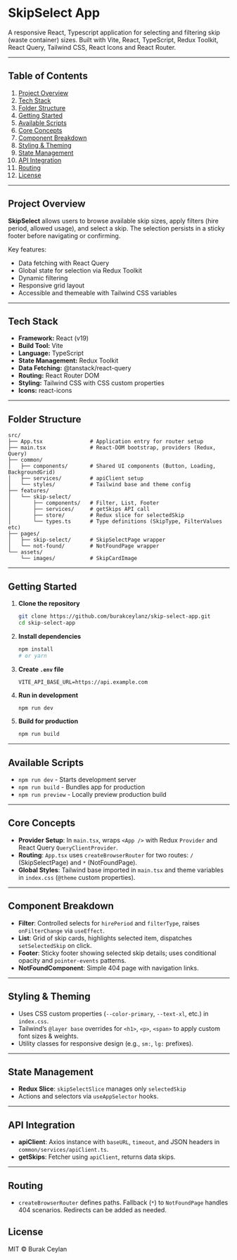 # SkipSelect App

A responsive React, Typescript application for selecting and filtering skip (waste container) sizes. Built with Vite, React, TypeScript, Redux Toolkit, React Query, Tailwind CSS, React Icons and React Router.

---

## Table of Contents

1. [Project Overview](#project-overview)
2. [Tech Stack](#tech-stack)
3. [Folder Structure](#folder-structure)
4. [Getting Started](#getting-started)
5. [Available Scripts](#available-scripts)
6. [Core Concepts](#core-concepts)
7. [Component Breakdown](#component-breakdown)
8. [Styling & Theming](#styling--theming)
9. [State Management](#state-management)
10. [API Integration](#api-integration)
11. [Routing](#routing)
12. [License](#license)

---

## Project Overview

**SkipSelect** allows users to browse available skip sizes, apply filters (hire period, allowed usage), and select a skip. The selection persists in a sticky footer before navigating or confirming.

Key features:

* Data fetching with React Query
* Global state for selection via Redux Toolkit
* Dynamic filtering
* Responsive grid layout
* Accessible and themeable with Tailwind CSS variables

---

## Tech Stack

* **Framework:** React (v19)
* **Build Tool:** Vite
* **Language:** TypeScript
* **State Management:** Redux Toolkit
* **Data Fetching:** @tanstack/react-query
* **Routing:** React Router DOM
* **Styling:** Tailwind CSS with CSS custom properties
* **Icons:** react-icons

---

## Folder Structure

```
src/
├── App.tsx               # Application entry for router setup
├── main.tsx              # React-DOM bootstrap, providers (Redux, Query)
├── common/
│   ├── components/       # Shared UI components (Button, Loading, BackgroundGrid)
│   ├── services/         # apiClient setup
│   └── styles/           # Tailwind base and theme config
├── features/
│   └── skip-select/
│       ├── components/   # Filter, List, Footer
│       ├── services/     # getSkips API call
│       ├── store/        # Redux slice for selectedSkip
│       └── types.ts      # Type definitions (SkipType, FilterValues etc)
├── pages/
│   ├── skip-select/      # SkipSelectPage wrapper
│   └── not-found/        # NotFoundPage wrapper
└── assets/
    └── images/           # SkipCardImage
```

---

## Getting Started

1. **Clone the repository**

   ```bash
   git clone https://github.com/burakceylanz/skip-select-app.git
   cd skip-select-app
   ```
2. **Install dependencies**

   ```bash
   npm install
   # or yarn
   ```
3. **Create `.env` file**

   ```env
   VITE_API_BASE_URL=https://api.example.com
   ```
4. **Run in development**

   ```bash
   npm run dev
   ```
5. **Build for production**

   ```bash
   npm run build
   ```

---

## Available Scripts

* `npm run dev` - Starts development server
* `npm run build` - Bundles app for production
* `npm run preview` - Locally preview production build

---

## Core Concepts

* **Provider Setup**: In `main.tsx`, wraps `<App />` with Redux `Provider` and React Query `QueryClientProvider`.
* **Routing**: `App.tsx` uses `createBrowserRouter` for two routes: `/` (SkipSelectPage) and `*` (NotFoundPage).
* **Global Styles**: Tailwind base imported in `main.tsx` and theme variables in `index.css` (`@theme` custom properties).

---

## Component Breakdown

* **Filter**: Controlled selects for `hirePeriod` and `filterType`, raises `onFilterChange` via `useEffect`.
* **List**: Grid of skip cards, highlights selected item, dispatches `setSelectedSkip` on click.
* **Footer**: Sticky footer showing selected skip details; uses conditional opacity and `pointer-events` patterns.
* **NotFoundComponent**: Simple 404 page with navigation links.

---

## Styling & Theming

* Uses CSS custom properties (`--color-primary`, `--text-xl`, etc.) in `index.css`.
* Tailwind’s `@layer base` overrides for `<h1>`, `<p>`, `<span>` to apply custom font sizes & weights.
* Utility classes for responsive design (e.g., `sm:`, `lg:` prefixes).

---

## State Management

* **Redux Slice**: `skipSelectSlice` manages only `selectedSkip`
* Actions and selectors via `useAppSelector` hooks.

---

## API Integration

* **apiClient**: Axios instance with `baseURL`, `timeout`, and JSON headers in `common/services/apiClient.ts`.
* **getSkips**: Fetcher using `apiClient`, returns data skips.

---

## Routing

* `createBrowserRouter` defines paths. Fallback (`*`) to `NotFoundPage` handles 404 scenarios. Redirects can be added as needed.

## License

MIT © Burak Ceylan
